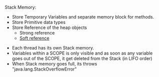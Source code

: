 Stack Memory:

* Store Temporary Variables and separate memory block for methods.
* Store Primitive data types 
* Store Reference of the heap objects
	* Strong reference
	* [Soft reference](https://docs.oracle.com/en/java/javase/21/docs/api/java.base/java/lang/ref/WeakReference.html)
- Each thread has its own Stack memory.
- Variables within a SCOPE is only visible and as soon as any variable goes out of the SCOPE, it get deleted from the Stack (in LIFO order)
- When Stack memory goes full, its throws "java.lang.StackOverflowError"